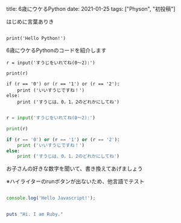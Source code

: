 title: 6歳にウケるPython
date: 2021-01-25
tags: ["Physon", "初投稿"]

はじめに言葉ありき

```physon

print('Hello Python!')

```

6歳にウケるPythonのコードを紹介します

```physon
r = input('すうじをいれてね(0～2):')

print(r)

if (r == '0') or (r == '1') or (r == '2'):
    print ('いいすうじですね！')
else:
    print ('すうじは、0，1，2のどれかにしてね')
```

```PYTHON

r = input('すうじをいれてね(0～2):')

print(r)

if (r == '0') or (r == '1') or (r == '2'):
    print ('いいすうじですね！')
else:
    print ('すうじは、0，1，2のどれかにしてね')

```

お子さんの好きな数字を聞いて、書き換えてあげましょう


※ハイライターのrunボタンが出ないため、他言語でテスト

```javascript

console.log('Hello Javascript!');

```

```ruby

puts "Hi. I am Ruby."

```
